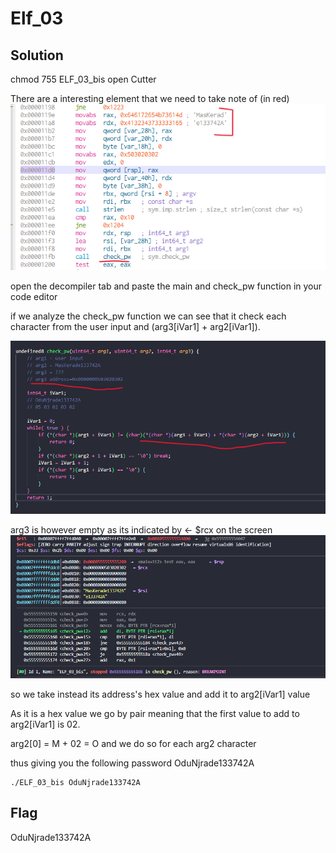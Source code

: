 # Elf_03

## Solution

chmod 755 ELF_03_bis
open Cutter

There are a interesting element that we need to take note of (in red)
![int.png](asset/int.png)

open the decompiler tab and paste the main and check_pw function in your code editor

if we analyze the check_pw function we can see that it check each character from the user input and (arg3[iVar1] + arg2[iVar1]).

![check_pw.png](asset/check_pw.png)

arg3 is however empty as its indicated by <- $rcx on the screen
![gdb.png](asset/gdb.png)

so we take instead its address's hex value and add it to arg2[iVar1] value

As it is a hex value we go by pair meaning that the first value to add to arg2[iVar1] is 02.

arg2[0] = M + 02 = O
and we do so for each arg2 character

thus giving you the following password OduNjrade133742A

```
./ELF_03_bis OduNjrade133742A
```
## Flag

OduNjrade133742A